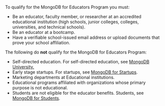 To qualify for the MongoDB for Educators Program you must:

- Be an educator, faculty member, or researcher at an accredited educational institution (high schools, junior colleges, colleges, universities, and technical schools).
- Be an educator at a bootcamp.
- Have a verifiable school-issued email address or upload documents that prove your school affiliation.

The following do **not** qualify for the MongoDB for Educators Program:

- Self-directed education. For self-directed education, see [MongoDB University.](https://learn.mongodb.com/)
- Early stage startups. For startups, see [MongoDB for Startups](https://www.mongodb.com/startups).
- Marketing departments at Educational institutions.
- Educational programs affiliated with organizations whose primary purpose is not educational.
- Students are not eligible for the educator benefits. Students, see [MongoDB for Students](https://www.mongodb.com/students).
